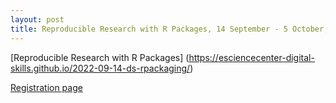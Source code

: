 ```yaml
---
layout: post
title: Reproducible Research with R Packages, 14 September - 5 October, 2022, Netherlands eScience Center
---
```


[Reproducible Research with R Packages] (https://esciencecenter-digital-skills.github.io/2022-09-14-ds-rpackaging/)

[Registration page](https://www.eventbrite.co.uk/e/reproducible-research-with-r-packages-tickets-399469462917)
